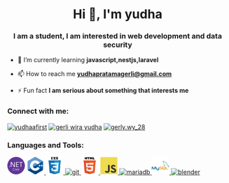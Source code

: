 <h1 align="center">Hi 👋, I'm yudha</h1>
<h3 align="center">I am a student, I am interested in web development and data security</h3>

- 🌱 I’m currently learning **javascript,nestjs,laravel**

- 📫 How to reach me **yudhapratamagerli@gmail.com**

- ⚡ Fun fact **I am serious about something that interests me**

<h3 align="left">Connect with me:</h3>
<p align="left">
<a href="https://github.com/yudhaafirst" target="_blank" rel="noreferrer">
<img align="center" src="https://www.vectorlogo.zone/logos/github/github-icon.svg" alt="yudhaafirst" height="30" width="40" /></a>
<a href="https://linkedin.com/in/gerli wira yudha" target="blank"><img align="center" src="https://raw.githubusercontent.com/rahuldkjain/github-profile-readme-generator/master/src/images/icons/Social/linked-in-alt.svg" alt="gerli wira yudha" height="30" width="40" /></a>
<a href="https://instagram.com/gerly.wy_28" target="blank"><img align="center" src="https://raw.githubusercontent.com/rahuldkjain/github-profile-readme-generator/master/src/images/icons/Social/instagram.svg" alt="gerly.wy_28" height="30" width="40" /></a>
</p>

<h3 align="left">Languages and Tools:</h3>
<p align="left"> 
<a href="https://visualstudio.microsoft.com/vs/features/net-development/" target="_blank" rel="noreferrer">
<img src="https://raw.githubusercontent.com/devicons/devicon/master/icons/dotnetcore/dotnetcore-original.svg" alt="dotnet" width="40" height="40"/></a>
<a href="https://www.w3schools.com/cpp/" target="_blank" rel="noreferrer"> <img src="https://raw.githubusercontent.com/devicons/devicon/master/icons/cplusplus/cplusplus-original.svg" alt="cplusplus" width="40" height="40"/> </a> 
<a href="https://www.w3schools.com/css/" target="_blank" rel="noreferrer"> <img src="https://raw.githubusercontent.com/devicons/devicon/master/icons/css3/css3-original-wordmark.svg" alt="css3" width="40" height="40"/> </a> 
<a href="https://git-scm.com/" target="_blank" rel="noreferrer"> <img src="https://www.vectorlogo.zone/logos/git-scm/git-scm-icon.svg" alt="git" width="40" height="40"/> </a> <a href="https://www.w3.org/html/" target="_blank" rel="noreferrer"> <img src="https://raw.githubusercontent.com/devicons/devicon/master/icons/html5/html5-original-wordmark.svg" alt="html5" width="40" height="40"/> </a> 
<a href="https://developer.mozilla.org/en-US/docs/Web/JavaScript" target="_blank" rel="noreferrer"> <img src="https://raw.githubusercontent.com/devicons/devicon/master/icons/javascript/javascript-original.svg" alt="javascript" width="40" height="40"/> </a> 
<a href="https://mariadb.org/" target="_blank" rel="noreferrer"> <img src="https://www.vectorlogo.zone/logos/mariadb/mariadb-icon.svg" alt="mariadb" width="40" height="40"/> </a> 
<a href="https://www.mysql.com/" target="_blank" rel="noreferrer"> <img src="https://raw.githubusercontent.com/devicons/devicon/master/icons/mysql/mysql-original-wordmark.svg" alt="mysql" width="40" height="40"/> </a>
<a href="https://www.blender.org/" target="_blank" rel="noreferrer"> <img src="https://download.blender.org/branding/community/blender_community_badge_white.svg" alt="blender" width="40" height="40"/> </a> 
</p>
